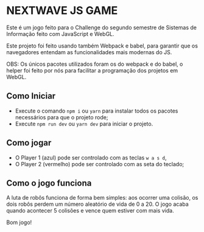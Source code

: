 # NEXTWAVE JS GAME

Este é um jogo feito para o Challenge do segundo semestre de Sistemas de Informação feito com JavaScript e WebGL.

Este projeto foi feito usando também Webpack e babel, para garantir que os navegadores entendam as funcionalidades mais modernas do JS.

OBS: Os únicos pacotes utilizados foram os do webpack e do babel, o helper foi feito por nós para facilitar a programação dos projetos em WebGL.

## Como Iniciar

- Execute o comando `npm i` ou `yarn` para instalar todos os pacotes necessários para que o projeto rode;
- Execute `npm run dev` ou `yarn dev` para iniciar o projeto.

## Como jogar

- O Player 1 (azul) pode ser controlado com as teclas `w a s d`,
- O Player 2 (vermelho) pode ser controlado com as seta do teclado;

## Como o jogo funciona

A luta de robôs funciona de forma bem simples: aos ocorrer uma colisão, os dois robôs perdem um número aleatório de vida de 0 a 20. O jogo acaba quando acontecer 5 colisões e vence quem estiver com mais vida.

Bom jogo!
